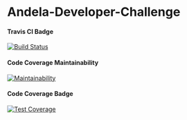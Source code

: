 # Andela-Developer-Challenge

#### Travis CI Badge
[![Build Status](https://travis-ci.com/phemmelliot/Andela-Developer-Challenge.svg?branch=api)](https://travis-ci.com/phemmelliot/Andela-Developer-Challenge)


#### Code Coverage Maintainability
[![Maintainability](https://api.codeclimate.com/v1/badges/5e357b8a94abb3859ec7/maintainability)](https://codeclimate.com/github/phemmelliot/Andela-Developer-Challenge/maintainability)

#### Code Coverage Badge
[![Test Coverage](https://api.codeclimate.com/v1/badges/5e357b8a94abb3859ec7/test_coverage)](https://codeclimate.com/github/phemmelliot/Andela-Developer-Challenge/test_coverage)
